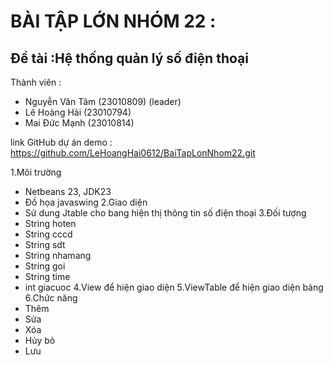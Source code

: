 # BÀI TẬP LỚN NHÓM 22 :
## Đề tài :Hệ thống quản lý số điện thoại

Thành viên :
+ Nguyễn Văn Tâm (23010809) (leader)
+ Lê Hoàng Hải (23010794)
+ Mai Đức Mạnh (23010814)

link GitHub dự án demo : https://github.com/LeHoangHai0612/BaiTapLonNhom22.git

1.Môi trường
  + Netbeans 23, JDK23
  + Đồ họa javaswing
2.Giao diện
  + Sử dung Jtable cho bang hiện thị thông tin số điện thoại
3.Đối tượng
  + String hoten
  + String cccd
  + String sdt
  + String nhamang
  + String goi
  + String time
  + int giacuoc
4.View để hiện giao diện 
5.ViewTable để hiện giao diện bảng 
6.Chức năng
  + Thêm
  + Sửa
  + Xóa
  + Hủy bỏ
  + Lưu 
